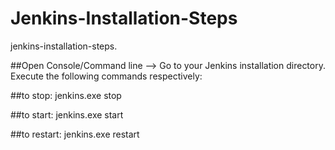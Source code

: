 # Jenkins-Installation-Steps
jenkins-installation-steps.

##Open Console/Command line --> Go to your Jenkins installation directory. Execute the following commands respectively:

##to stop:
jenkins.exe stop

##to start:
jenkins.exe start

##to restart:
jenkins.exe restart

